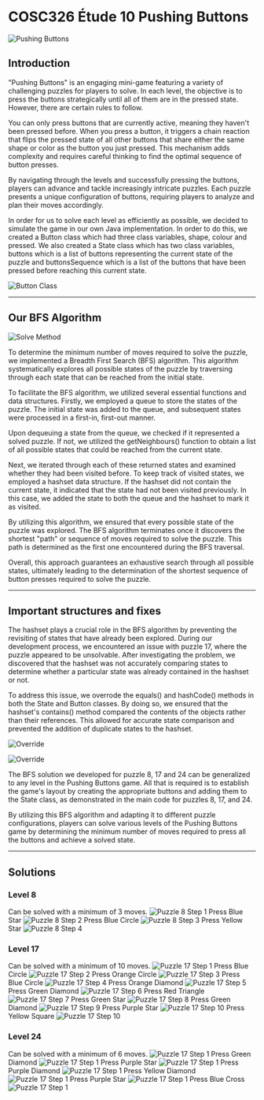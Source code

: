 # COSC326 Étude 10 Pushing Buttons

![Pushing Buttons](images/pushingbuttons.png)


## Introduction
"Pushing Buttons" is an engaging mini-game featuring a variety of challenging puzzles for players to solve. In each level, the objective is to press the buttons strategically until all of them are in the pressed state. However, there are certain rules to follow.

You can only press buttons that are currently active, meaning they haven't been pressed before. When you press a button, it triggers a chain reaction that flips the pressed state of all other buttons that share either the same shape or color as the button you just pressed. This mechanism adds complexity and requires careful thinking to find the optimal sequence of button presses.

By navigating through the levels and successfully pressing the buttons, players can advance and tackle increasingly intricate puzzles. Each puzzle presents a unique configuration of buttons, requiring players to analyze and plan their moves accordingly.

In order for us to solve each level as efficiently as possible, we decided to simulate the game in our own Java implementation. In order to do this, we created a Button class which had three class variables, shape, colour and pressed. We also created a State class which has two class variables, buttons which is a list of buttons representing the current state of the puzzle and buttonsSequence which is a list of the buttons that have been pressed before reaching this current state.

![Button Class](images/buttons.png)

---
## Our BFS Algorithm

![Solve Method](images/solveMethod.png)

To determine the minimum number of moves required to solve the puzzle, we implemented a Breadth First Search (BFS) algorithm. This algorithm systematically explores all possible states of the puzzle by traversing through each state that can be reached from the initial state.

To facilitate the BFS algorithm, we utilized several essential functions and data structures. Firstly, we employed a queue to store the states of the puzzle. The initial state was added to the queue, and subsequent states were processed in a first-in, first-out manner.

Upon dequeuing a state from the queue, we checked if it represented a solved puzzle. If not, we utilized the getNeighbours() function to obtain a list of all possible states that could be reached from the current state.

Next, we iterated through each of these returned states and examined whether they had been visited before. To keep track of visited states, we employed a hashset data structure. If the hashset did not contain the current state, it indicated that the state had not been visited previously. In this case, we added the state to both the queue and the hashset to mark it as visited.

By utilizing this algorithm, we ensured that every possible state of the puzzle was explored. The BFS algorithm terminates once it discovers the shortest "path" or sequence of moves required to solve the puzzle. This path is determined as the first one encountered during the BFS traversal.

Overall, this approach guarantees an exhaustive search through all possible states, ultimately leading to the determination of the shortest sequence of button presses required to solve the puzzle.

---
## Important structures and fixes
The hashset plays a crucial role in the BFS algorithm by preventing the revisiting of states that have already been explored. During our development process, we encountered an issue with puzzle 17, where the puzzle appeared to be unsolvable. After investigating the problem, we discovered that the hashset was not accurately comparing states to determine whether a particular state was already contained in the hashset or not.

To address this issue, we overrode the equals() and hashCode() methods in both the State and Button classes. By doing so, we ensured that the hashset's contains() method compared the contents of the objects rather than their references. This allowed for accurate state comparison and prevented the addition of duplicate states to the hashset.

![Override](images/buttonsOverride.png)

![Override](images/stateOverride.png)

The BFS solution we developed for puzzle 8, 17 and 24 can be generalized to any level in the Pushing Buttons game. All that is required is to establish the game's layout by creating the appropriate buttons and adding them to the State class, as demonstrated in the main code for puzzles 8, 17, and 24.

By utilizing this BFS algorithm and adapting it to different puzzle configurations, players can solve various levels of the Pushing Buttons game by determining the minimum number of moves required to press all the buttons and achieve a solved state.

---

## Solutions

### Level 8

Can be solved with a minimum of 3 moves.
![Puzzle 8 Step 1](images/level8a.png)
Press Blue Star
![Puzzle 8 Step 2](images/level8b.png)
Press Blue Circle
![Puzzle 8 Step 3](images/level8c.png)
Press Yellow Star
![Puzzle 8 Step 4](images/level8d.png)

### Level 17

Can be solved with a minimum of 10 moves.
![Puzzle 17 Step 1](images/level17a.png)
Press Blue Circle
![Puzzle 17 Step 2](images/level17b.png)
Press Orange Circle
![Puzzle 17 Step 3](images/level17c.png)
Press Blue Circle
![Puzzle 17 Step 4](images/level17d.png)
Press Orange Diamond
![Puzzle 17 Step 5](images/level17e.png)
Press Green Diamond
![Puzzle 17 Step 6](images/level17f.png)
Press Red Triangle
![Puzzle 17 Step 7](images/level17g.png)
Press Green Star
![Puzzle 17 Step 8](images/level17h.png)
Press Green Diamond
![Puzzle 17 Step 9](images/level17i.png)
Press Purple Star
![Puzzle 17 Step 10](images/level17j.png)
Press Yellow Square
![Puzzle 17 Step 10](images/level17k.png)

### Level 24

Can be solved with a minimum of 6 moves.
![Puzzle 17 Step 1](images/level24a.png)
Press Green Diamond
![Puzzle 17 Step 1](images/level24b.png)
Press Purple Star
![Puzzle 17 Step 1](images/level24c.png)
Press Purple Diamond
![Puzzle 17 Step 1](images/level24d.png)
Press Yellow Diamond
![Puzzle 17 Step 1](images/level24e.png)
Press Purple Star
![Puzzle 17 Step 1](images/level24f.png)
Press Blue Cross
![Puzzle 17 Step 1](images/level24g.png)




